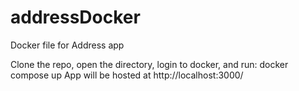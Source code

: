 # addressDocker
Docker file for Address app

Clone the repo, open the directory, login to docker, and run: docker compose up
App will be hosted at http://localhost:3000/
